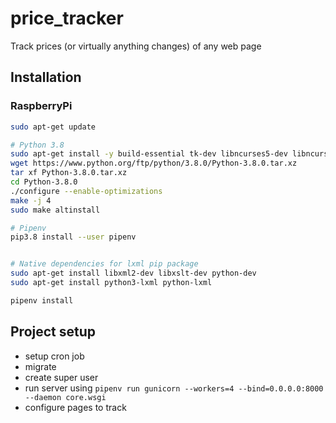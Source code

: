 # price_tracker
Track prices (or virtually anything changes) of any web page


## Installation

### RaspberryPi

```bash
sudo apt-get update

# Python 3.8
sudo apt-get install -y build-essential tk-dev libncurses5-dev libncursesw5-dev libreadline6-dev libdb5.3-dev libgdbm-dev libsqlite3-dev libssl-dev libbz2-dev libexpat1-dev liblzma-dev zlib1g-dev libffi-dev
wget https://www.python.org/ftp/python/3.8.0/Python-3.8.0.tar.xz
tar xf Python-3.8.0.tar.xz
cd Python-3.8.0
./configure --enable-optimizations
make -j 4
sudo make altinstall

# Pipenv
pip3.8 install --user pipenv


# Native dependencies for lxml pip package
sudo apt-get install libxml2-dev libxslt-dev python-dev
sudo apt-get install python3-lxml python-lxml

pipenv install
```


## Project setup

- setup cron job
- migrate
- create super user
- run server using `pipenv run gunicorn --workers=4 --bind=0.0.0.0:8000 --daemon core.wsgi`
- configure pages to track
